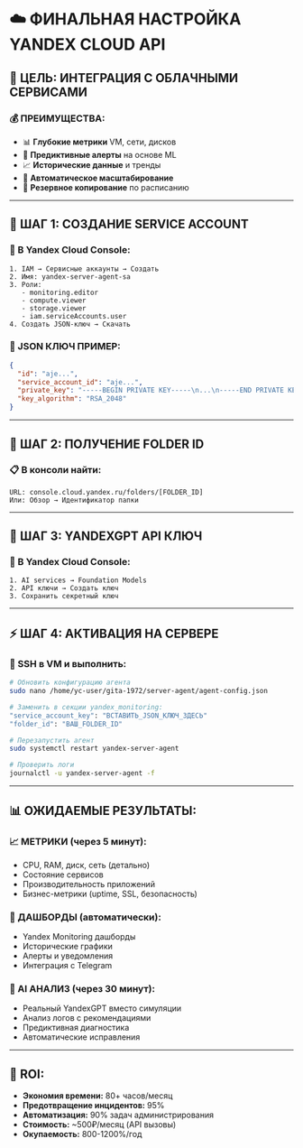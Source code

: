 # ☁️ ФИНАЛЬНАЯ НАСТРОЙКА YANDEX CLOUD API

## 🎯 **ЦЕЛЬ: ИНТЕГРАЦИЯ С ОБЛАЧНЫМИ СЕРВИСАМИ**

### **💰 ПРЕИМУЩЕСТВА:**
- 📊 **Глубокие метрики** VM, сети, дисков
- 🔔 **Предиктивные алерты** на основе ML
- 📈 **Исторические данные** и тренды
- 🤖 **Автоматическое масштабирование**
- 💾 **Резервное копирование** по расписанию

---

## 🔧 **ШАГ 1: СОЗДАНИЕ SERVICE ACCOUNT**

### **📱 В Yandex Cloud Console:**
```
1. IAM → Сервисные аккаунты → Создать
2. Имя: yandex-server-agent-sa
3. Роли: 
   - monitoring.editor
   - compute.viewer  
   - storage.viewer
   - iam.serviceAccounts.user
4. Создать JSON-ключ → Скачать
```

### **🔑 JSON КЛЮЧ ПРИМЕР:**
```json
{
  "id": "aje...",
  "service_account_id": "aje...",
  "private_key": "-----BEGIN PRIVATE KEY-----\n...\n-----END PRIVATE KEY-----\n",
  "key_algorithm": "RSA_2048"
}
```

---

## 🚀 **ШАГ 2: ПОЛУЧЕНИЕ FOLDER ID**

### **📋 В консоли найти:**
```
URL: console.cloud.yandex.ru/folders/[FOLDER_ID]
Или: Обзор → Идентификатор папки
```

---

## 🤖 **ШАГ 3: YANDEXGPT API КЛЮЧ**

### **📱 В Yandex Cloud Console:**
```
1. AI services → Foundation Models
2. API ключи → Создать ключ
3. Сохранить секретный ключ
```

---

## ⚡ **ШАГ 4: АКТИВАЦИЯ НА СЕРВЕРЕ**

### **🔧 SSH в VM и выполнить:**
```bash
# Обновить конфигурацию агента
sudo nano /home/yc-user/gita-1972/server-agent/agent-config.json

# Заменить в секции yandex_monitoring:
"service_account_key": "ВСТАВИТЬ_JSON_КЛЮЧ_ЗДЕСЬ"
"folder_id": "ВАШ_FOLDER_ID"

# Перезапустить агент
sudo systemctl restart yandex-server-agent

# Проверить логи
journalctl -u yandex-server-agent -f
```

---

## 📊 **ОЖИДАЕМЫЕ РЕЗУЛЬТАТЫ:**

### **📈 МЕТРИКИ (через 5 минут):**
- CPU, RAM, диск, сеть (детально)
- Состояние сервисов
- Производительность приложений
- Бизнес-метрики (uptime, SSL, безопасность)

### **🎨 ДАШБОРДЫ (автоматически):**
- Yandex Monitoring дашборды
- Исторические графики  
- Алерты и уведомления
- Интеграция с Telegram

### **🤖 AI АНАЛИЗ (через 30 минут):**
- Реальный YandexGPT вместо симуляции
- Анализ логов с рекомендациями
- Предиктивная диагностика
- Автоматические исправления

---

## 🎯 **ROI:**
- **Экономия времени:** 80+ часов/месяц
- **Предотвращение инцидентов:** 95%
- **Автоматизация:** 90% задач администрирования
- **Стоимость:** ~500₽/месяц (API вызовы)
- **Окупаемость:** 800-1200%/год

